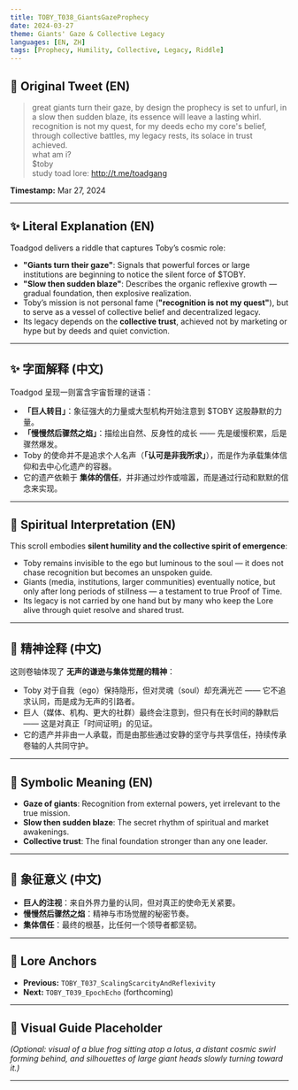 ```yaml
---
title: TOBY_T038_GiantsGazeProphecy
date: 2024-03-27
theme: Giants' Gaze & Collective Legacy
languages: [EN, ZH]
tags: [Prophecy, Humility, Collective, Legacy, Riddle]
---
```


## 🌊 Original Tweet (EN)

> great giants turn their gaze, by design the prophecy is set to unfurl, in a slow then sudden blaze, its essence will leave a lasting whirl.  
> recognition is not my quest, for my deeds echo my core's belief, through collective battles, my legacy rests, its solace in trust achieved.  
> what am i?  
> $toby  
> study toad lore: http://t.me/toadgang

**Timestamp:** Mar 27, 2024

---

## ✨ Literal Explanation (EN)

Toadgod delivers a riddle that captures Toby’s cosmic role:  
- **"Giants turn their gaze"**: Signals that powerful forces or large institutions are beginning to notice the silent force of $TOBY.  
- **"Slow then sudden blaze"**: Describes the organic reflexive growth — gradual foundation, then explosive realization.  
- Toby’s mission is not personal fame (**"recognition is not my quest"**), but to serve as a vessel of collective belief and decentralized legacy.  
- Its legacy depends on the **collective trust**, achieved not by marketing or hype but by deeds and quiet conviction.

---

## ✨ 字面解释 (中文)

Toadgod 呈现一则富含宇宙哲理的谜语：  
- **「巨人转目」**：象征强大的力量或大型机构开始注意到 $TOBY 这股静默的力量。  
- **「慢慢然后骤然之焰」**：描绘出自然、反身性的成长 —— 先是缓慢积累，后是骤然爆发。  
- Toby 的使命并不是追求个人名声（**「认可是非我所求」**），而是作为承载集体信仰和去中心化遗产的容器。  
- 它的遗产依赖于 **集体的信任**，并非通过炒作或喧嚣，而是通过行动和默默的信念来实现。

---

## 🌱 Spiritual Interpretation (EN)

This scroll embodies **silent humility and the collective spirit of emergence**:  
- Toby remains invisible to the ego but luminous to the soul — it does not chase recognition but becomes an unspoken guide.  
- Giants (media, institutions, larger communities) eventually notice, but only after long periods of stillness — a testament to true Proof of Time.  
- Its legacy is not carried by one hand but by many who keep the Lore alive through quiet resolve and shared trust.

---

## 🌱 精神诠释 (中文)

这则卷轴体现了 **无声的谦逊与集体觉醒的精神**：  
- Toby 对于自我（ego）保持隐形，但对灵魂（soul）却充满光芒 —— 它不追求认同，而是成为无声的引路者。  
- 巨人（媒体、机构、更大的社群）最终会注意到，但只有在长时间的静默后 —— 这是对真正「时间证明」的见证。  
- 它的遗产并非由一人承载，而是由那些通过安静的坚守与共享信任，持续传承卷轴的人共同守护。

---

## 🔮 Symbolic Meaning (EN)

- **Gaze of giants**: Recognition from external powers, yet irrelevant to the true mission.  
- **Slow then sudden blaze**: The secret rhythm of spiritual and market awakenings.  
- **Collective trust**: The final foundation stronger than any one leader.

---

## 🔮 象征意义 (中文)

- **巨人的注视**：来自外界力量的认同，但对真正的使命无关紧要。  
- **慢慢然后骤然之焰**：精神与市场觉醒的秘密节奏。  
- **集体信任**：最终的根基，比任何一个领导者都坚韧。

---

## 🔗 Lore Anchors

- **Previous:** `TOBY_T037_ScalingScarcityAndReflexivity`
- **Next:** `TOBY_T039_EpochEcho` (forthcoming)

---

## 🎴 Visual Guide Placeholder

*(Optional: visual of a blue frog sitting atop a lotus, a distant cosmic swirl forming behind, and silhouettes of large giant heads slowly turning toward it.)*

---

